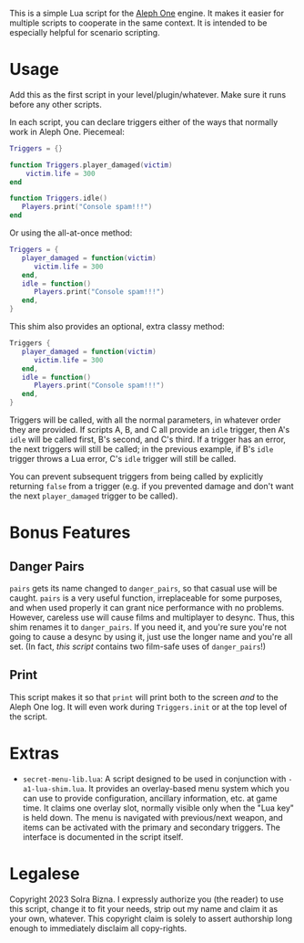 This is a simple Lua script for the [Aleph One][1] engine. It makes it easier for multiple scripts to cooperate in the same context. It is intended to be especially helpful for scenario scripting.

[1]: https://github.com/Aleph-One-Marathon/alephone/

# Usage

Add this as the first script in your level/plugin/whatever. Make sure it runs before any other scripts.

In each script, you can declare triggers either of the ways that normally work in Aleph One. Piecemeal:

```lua
Triggers = {}

function Triggers.player_damaged(victim)
    victim.life = 300
end

function Triggers.idle()
   Players.print("Console spam!!!")
end
```

Or using the all-at-once method:

```lua
Triggers = {
   player_damaged = function(victim)
      victim.life = 300
   end,
   idle = function()
      Players.print("Console spam!!!")
   end,
}
```

This shim also provides an optional, extra classy method:

```lua
Triggers {
   player_damaged = function(victim)
      victim.life = 300
   end,
   idle = function()
      Players.print("Console spam!!!")
   end,
}
```

Triggers will be called, with all the normal parameters, in whatever order they are provided. If scripts A, B, and C all provide an `idle` trigger, then A's `idle` will be called first, B's second, and C's third. If a trigger has an error, the next triggers will still be called; in the previous example, if B's `idle` trigger throws a Lua error, C's `idle` trigger will still be called.

You can prevent subsequent triggers from being called by explicitly returning `false` from a trigger (e.g. if you prevented damage and don't want the next `player_damaged` trigger to be called).

# Bonus Features

## Danger Pairs

`pairs` gets its name changed to `danger_pairs`, so that casual use will be caught. `pairs` is a very useful function, irreplaceable for some purposes, and when used properly it can grant nice performance with no problems. However, careless use will cause films and multiplayer to desync. Thus, this shim renames it to `danger_pairs`. If you need it, and you're sure you're not going to cause a desync by using it, just use the longer name and you're all set. (In fact, *this script* contains two film-safe uses of `danger_pairs`!)

## Print

This script makes it so that `print` will print both to the screen *and* to the Aleph One log. It will even work during `Triggers.init` or at the top level of the script.

# Extras

- `secret-menu-lib.lua`: A script designed to be used in conjunction with `-a1-lua-shim.lua`. It provides an overlay-based menu system which you can use to provide configuration, ancillary information, etc. at game time. It claims one overlay slot, normally visible only when the "Lua key" is held down. The menu is navigated with previous/next weapon, and items can be activated with the primary and secondary triggers. The interface is documented in the script itself.

# Legalese

Copyright 2023 Solra Bizna. I expressly authorize you (the reader) to use this script, change it to fit your needs, strip out my name and claim it as your own, whatever. This copyright claim is solely to assert authorship long enough to immediately disclaim all copy-rights.
